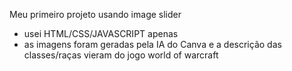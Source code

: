 Meu primeiro projeto usando image slider
- usei HTML/CSS/JAVASCRIPT apenas
- as imagens foram geradas pela IA do Canva e a descrição das classes/raças vieram do jogo world of warcraft 
